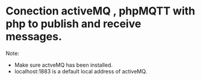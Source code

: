 # Conection activeMQ , phpMQTT with php to publish and receive messages.

Note: 
- Make sure actveMQ has been installed.
- localhost:1883 is a default local address of activeMQ.
